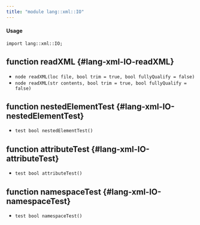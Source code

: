 ```yaml
---
title: "module lang::xml::IO"
---
```


#### Usage

`import lang::xml::IO;`

## function readXML {#lang-xml-IO-readXML}

* ``node readXML(loc file, bool trim = true, bool fullyQualify = false)``
* ``node readXML(str contents, bool trim = true, bool fullyQualify = false)``

## function nestedElementTest {#lang-xml-IO-nestedElementTest}

* ``test bool nestedElementTest()``

## function attributeTest {#lang-xml-IO-attributeTest}

* ``test bool attributeTest()``

## function namespaceTest {#lang-xml-IO-namespaceTest}

* ``test bool namespaceTest()``

